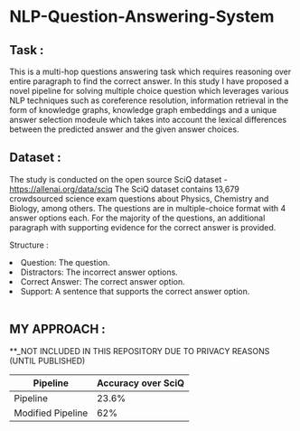 # NLP-Question-Answering-System

## Task :

This is a multi-hop questions answering task which requires reasoning over entire paragraph to find the correct answer. In this study I have proposed a novel pipeline for solving multiple choice question which leverages various NLP techniques such as coreference resolution, information retrieval in the form of knowledge graphs, knowledge graph embeddings and a unique answer selection modeule which takes into account the lexical differences between the predicted answer and the given answer choices.

## Dataset :

The study is conducted on the open source SciQ dataset - https://allenai.org/data/sciq
The SciQ dataset contains 13,679 crowdsourced science exam questions about Physics, Chemistry and Biology, among others. The questions are in multiple-choice format with 4 answer options each. For the majority of the questions, an additional paragraph with supporting evidence for the correct answer is provided.

Structure :
<li> Question: The question. </li>
<li> Distractors: The incorrect answer options. </li> 
<li> Correct Answer: The correct answer option. </li> 
<li> Support: A sentence that supports the correct answer option. </li> 
<br/>

## MY APPROACH : 

**_NOT INCLUDED IN THIS REPOSITORY DUE TO PRIVACY REASONS (UNTIL PUBLISHED)

| Pipeline | Accuracy over SciQ |  
| ------- | --- | 
| Pipeline | 23.6% |
| Modified Pipeline | 62% |
